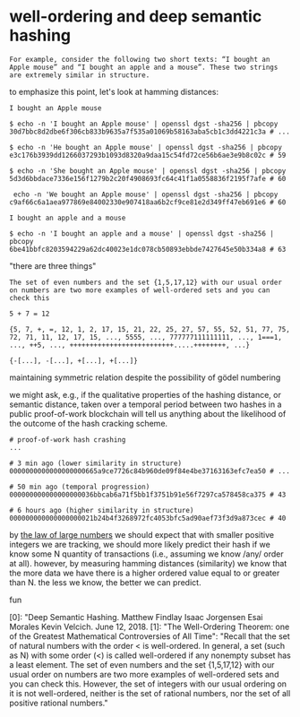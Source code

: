 # well-ordering and deep semantic hashing
```
For example, consider the following two short texts: “I bought an Apple mouse” and “I bought an apple and a mouse”. These two strings are extremely similar in structure.
```

to emphasize this point, let's look at hamming distances:

```
I bought an Apple mouse

$ echo -n 'I bought an Apple mouse' | openssl dgst -sha256 | pbcopy 
30d7bbc8d2dbe6f306cb833b9635a7f535a01069b58163aba5cb1c3dd4221c3a # ...

$ echo -n 'He bought an Apple mouse' | openssl dgst -sha256 | pbcopy 
e3c176b3939dd1266037293b1093d8320a9daa15c54fd72ce56b6ae3e9b8c02c # 59

$ echo -n 'She bought an Apple mouse' | openssl dgst -sha256 | pbcopy 
5d3d6bbdace7336e156f1279b2c20f4908693fc64c41f1a0558836f2195f7afe # 60

 echo -n 'We bought an Apple mouse' | openssl dgst -sha256 | pbcopy 
c9af66c6a1aea977869e84002330e907418aa6b2cf9ce81e2d349ff47eb691e6 # 60

I bought an apple and a mouse

$ echo -n 'I bought an apple and a mouse' | openssl dgst -sha256 | pbcopy
6be41bbfc8203594229a62dc40023e1dc078cb50893ebbde7427645e50b334a8 # 63
```

"there are three things"

```
The set of even numbers and the set {1,5,17,12} with our usual order on numbers are two more examples of well-ordered sets and you can check this

5 + 7 = 12

{5, 7, +, =, 12, 1, 2, 17, 15, 21, 22, 25, 27, 57, 55, 52, 51, 77, 75, 72, 71, 11, 12, 17, 15, ..., 5555, ..., 777777111111111, ..., 1===1, ..., ++5, ..., ++++++++++++++++++++++++++.....++++++++, ...}

{-[...], -[...], +[...], +[...]}
```

maintaining symmetric relation despite the possibility of gödel numbering

we might ask, e.g., if the qualitative properties of the hashing distance, or semantic distance, taken over a temporal period between two hashes in a public proof-of-work blockchain will tell us anything about the likelihood of the outcome of the hash cracking scheme.

```
# proof-of-work hash crashing
...

# 3 min ago (lower similarity in structure)
0000000000000000000665a9ce7726c84b960de09f84e4be37163163efc7ea50 # ...

# 50 min ago (temporal progression)
000000000000000000036bbcab6a71f5bb1f3751b91e56f7297ca578458ca375 # 43

# 6 hours ago (higher similarity in structure)
000000000000000000021b24b4f3268972fc4053bfc5ad90aef73f3d9a873cec # 40
```

by [the law of large numbers](https://en.wikipedia.org/wiki/Law_of_large_numbers) we should expect that with smaller positive integers we are tracking, we should more likely predict their hash if we know some N quantity of transactions (i.e., assuming we know /any/ order at all). however, by measuring hamming distances (similarity) we know that the more data we have there is a higher ordered value equal to or greater than N. the less we know, the better we can predict. 

fun

[0]: "Deep Semantic Hashing. Matthew Findlay Isaac Jorgensen Esai Morales Kevin Velcich. June 12, 2018.
[1]: "The Well-Ordering Theorem: one of the Greatest Mathematical Controversies of All Time": "Recall that the set of natural numbers with the order < is well-ordered. In general, a set (such as N) with some order (<) is called well-ordered if any nonempty subset has a least element. The set of even numbers and the set {1,5,17,12} with our usual order on numbers are two more examples of well-ordered sets and you can check this. However, the set of integers with our usual ordering on it is not well-ordered, neither is the set of rational numbers, nor the set of all positive rational numbers."
